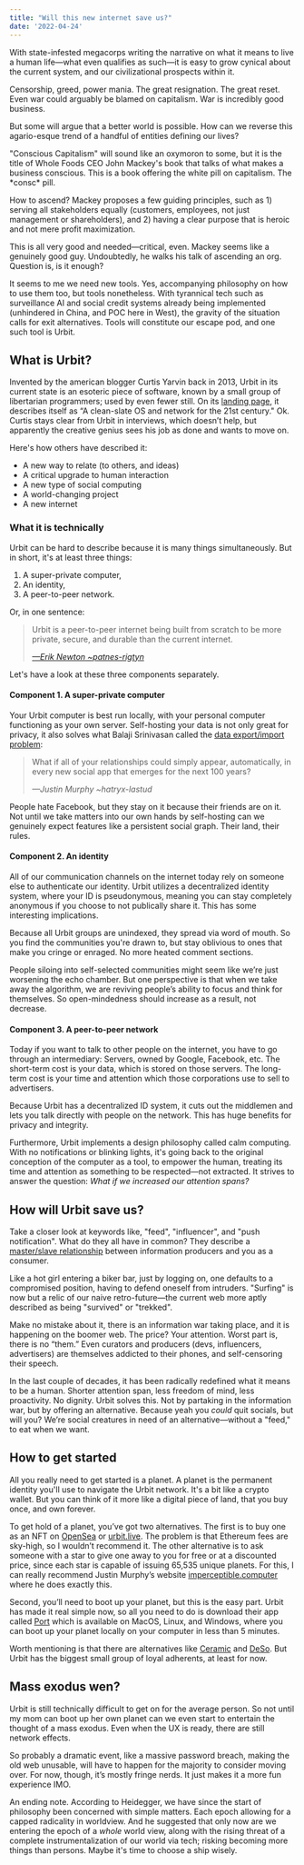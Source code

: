 ```yaml
---
title: "Will this new internet save us?"
date: '2022-04-24'
---
```


With state-infested megacorps writing the narrative on what it means to live a human life—what even qualifies as such—it is easy to grow cynical about the current system, and our civilizational prospects within it.

Censorship, greed, power mania. The great resignation. The great reset. Even war could arguably be blamed on capitalism. War is incredibly good business.

But some will argue that a better world is possible. How can we reverse this agario-esque trend of a handful of entities defining our lives? 

"Conscious Capitalism" will sound like an oxymoron to some, but it is the title of Whole Foods CEO John Mackey's book that talks of what makes a business conscious. This is a book offering the white pill on capitalism. The \*consc\* pill.

How to ascend? Mackey proposes a few guiding principles, such as 1) serving all stakeholders equally (customers, employees, not just management or shareholders), and 2) having a clear purpose that is heroic and not mere profit maximization.

This is all very good and needed—critical, even. Mackey seems like a genuinely good guy. Undoubtedly, he walks his talk of ascending an org. Question is, is it enough?

It seems to me we need new tools. Yes, accompanying philosophy on how to use them too, but tools nonetheless. With tyrannical tech such as surveillance AI and social credit systems already being implemented (unhindered in China, and POC here in West), the gravity of the situation calls for exit alternatives. Tools will constitute our escape pod, and one such tool is Urbit.

## What is Urbit?

Invented by the american blogger Curtis Yarvin back in 2013, Urbit in its current state is an esoteric piece of software, known by a small group of libertarian programmers; used by even fewer still. On its [landing page](https://urbit.org/), it describes itself as “A clean-slate OS and network for the 21st century." Ok. Curtis stays clear from Urbit in interviews, which doesn’t help, but apparently the creative genius sees his job as done and wants to move on.

Here's how others have described it:

- A new way to relate (to others, and ideas)
- A critical upgrade to human interaction
- A new type of social computing
- A world-changing project
- A new internet

### What it is technically

Urbit can be hard to describe because it is many things simultaneously. But in short, it's at least three things:

1. A super-private computer,
2. An identity,
3. A peer-to-peer network.

Or, in one sentence:

> Urbit is a peer-to-peer internet being built from scratch to be more private, secure, and durable than the current internet.
>
> <cite><a href="https://urbit.org/blog/urbit-for-normies">—Erik Newton ~patnes-rigtyn</a></cite>

Let's have a look at these three components separately.

#### Component 1. A super-private computer

Your Urbit computer is best run locally, with your personal computer functioning as your own server. Self-hosting your data is not only great for privacy, it also solves what Balaji Srinivasan called the [data export/import problem](https://balajis.com/yes-you-may-need-a-blockchain/):

> What if all of your relationships could simply appear, automatically, in every new social app that emerges for the next 100 years?
>
> <cite>—Justin Murphy ~hatryx-lastud</cite>

People hate Facebook, but they stay on it because their friends are on it. Not until we take matters into our own hands by self-hosting can we genuinely expect features like a persistent social graph. Their land, their rules.

#### Component 2. An identity

All of our communication channels on the internet today rely on someone else to authenticate our identity. Urbit utilizes a decentralized identity system, where your ID is pseudonymous, meaning you can stay completely anonymous if you choose to not publically share it. This has some interesting implications.

Because all Urbit groups are unindexed, they spread via word of mouth. So you find the communities you're drawn to, but stay oblivious to ones that make you cringe or enraged. No more heated comment sections.

People siloing into self-selected communities might seem like we’re just worsening the echo chamber. But one perspective is that when we take away the algorithm, we are reviving people’s ability to focus and think for themselves. So open-mindedness should increase as a result, not decrease.

#### Component 3. A peer-to-peer network

Today if you want to talk to other people on the internet, you have to go through an intermediary: Servers, owned by Google, Facebook, etc. The short-term cost is your data, which is stored on those servers. The long-term cost is your time and attention which those corporations use to sell to advertisers.

Because Urbit has a decentralized ID system, it cuts out the middlemen and lets you talk directly with people on the network. This has huge benefits for privacy and integrity.

Furthermore, Urbit implements a design philosophy called calm computing. With no notifications or blinking lights, it's going back to the original conception of the computer as a tool, to empower the human, treating its time and attention as something to be respected—not extracted. It strives to answer the question: *What if we increased our attention spans?*

## How will Urbit save us?

Take a closer look at keywords like, "feed", "influencer", and "push notification". What do they all have in common? They describe a [master/slave relationship](https://en.wikipedia.org/wiki/Master/slave_(technology)) between information producers and you as a consumer.

Like a hot girl entering a biker bar, just by logging on, one defaults to a compromised position, having to defend oneself from intruders. "Surfing" is now but a relic of our naive retro-future—the current web more aptly described as being "survived" or "trekked".

Make no mistake about it, there is an information war taking place, and it is happening on the boomer web. The price? Your attention. Worst part is, there is no “them.” Even curators and producers (devs, influencers, advertisers) are themselves addicted to their phones, and self-censoring their speech.

In the last couple of decades, it has been radically redefined what it means to be a human. Shorter attention span, less freedom of mind, less proactivity. No dignity. Urbit solves this. Not by partaking in the information war, but by offering an alternative. Because yeah you *could* quit socials, but will you? We’re social creatures in need of an alternative—without a "feed," to eat when we want.

## How to get started

All you really need to get started is a planet. A planet is the permanent identity you'll use to navigate the Urbit network. It's a bit like a crypto wallet. But you can think of it more like a digital piece of land, that you buy once, and own forever.

To get hold of a planet, you’ve got two alternatives. The first is to buy one as an NFT on [OpenSea](https://opensea.io/collection/urbit-id) or [urbit.live](https://urbit.live/). The problem is that Ethereum fees are sky-high, so I wouldn’t recommend it. The other alternative is to ask someone with a star to give one away to you for free or at a discounted price, since each star is capable of issuing 65,535 unique planets. For this, I can really recommend Justin Murphy’s website [imperceptible.computer](http://imperceptible.computer) where he does exactly this.

Second, you’ll need to boot up your planet, but this is the easy part. Urbit has made it real simple now, so all you need to do is download their app called [Port](https://urbit.org/getting-started#port) which is available on MacOS, Linux, and Windows, where you can boot up your planet locally on your computer in less than 5 minutes.

Worth mentioning is that there are alternatives like [Ceramic](https://ceramic.network/) and [DeSo](https://www.deso.org/). But Urbit has the biggest small group of loyal adherents, at least for now.

## Mass exodus wen?

Urbit is still technically difficult to get on for the average person. So not until my mom can boot up her own planet can we even start to entertain the thought of a mass exodus. Even when the UX is ready, there are still network effects.

So probably a dramatic event, like a massive password breach, making the old web unusable, will have to happen for the majority to consider moving over. For now, though, it’s mostly fringe nerds. It just makes it a more fun experience IMO.

An ending note. According to Heidegger, we have since the start of philosophy been concerned with simple matters. Each epoch allowing for a capped radicality in worldview. And he suggested that only now are we entering the epoch of a *whole* world view, along with the rising threat of a complete instrumentalization of our world via tech; risking becoming more things than persons. Maybe it's time to choose a ship wisely.
